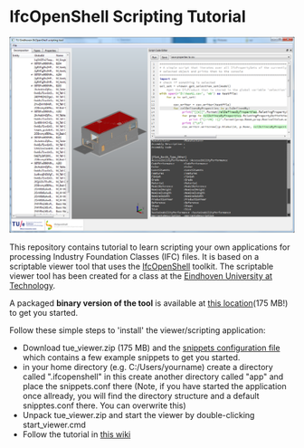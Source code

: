 # IfcOpenShell Scripting Tutorial 

![Viewer screenshot](img/tue_viewer_screen_shot.png)

This repository contains tutorial to learn scripting your own applications for processing Industry Foundation Classes (IFC) files. It is based on a scriptable viewer tool that uses the [IfcOpenShell](http://ifcopenshell.org) toolkit. The scriptable viewer tool has been created for a class at the [Eindhoven University at Technology](https://www.isbe.tue.nl). 

A packaged __binary version of the tool__ is available at [this location](https://www.isbe.tue.nl/people/jakob/files/tue_viewer.zip)(175 MB!) to get you started.

Follow these simple steps to 'install' the viewer/scripting application:

  - Download tue_viewer.zip (175 MB) and the [snippets configuration file](src/snippets.conf) which contains a few example snippets to get you started.
  - in your home directory (e.g. C:/Users/yourname) create a directory called ".ifcopenshell" in this create another directory called "app" and place the snippets.conf there (Note, if you have started the application once allready, you will find the directory structure and a default snipptes.conf there. You can overwrite this)
  - Unpack tue_viewer.zip and start the viewer by double-clicking start_viewer.cmd
  - Follow the tutorial in [this wiki](https://github.com/jakob-beetz/IfcOpenShellScriptingTutorial/wiki/Home)